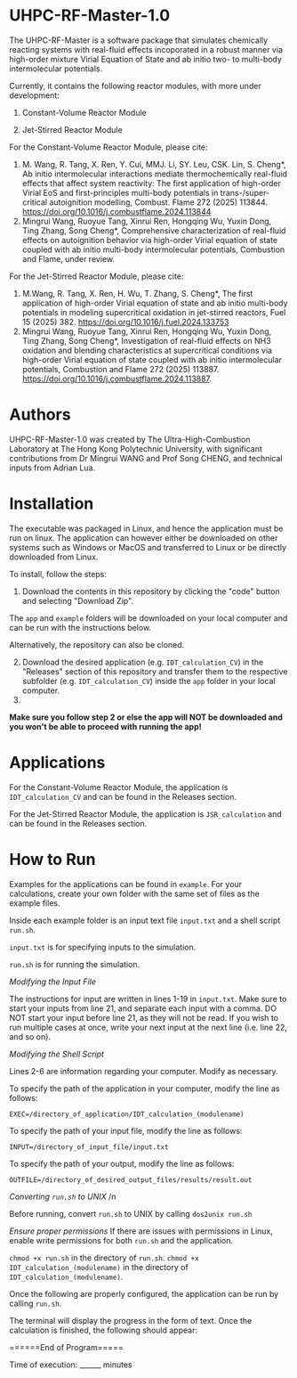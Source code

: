# UHPC-RF-Master-1.0

The UHPC-RF-Master is a software package that simulates chemically reacting systems with real-fluid effects incoporated in a robust manner via high-order mixture Virial Equation of State and ab initio two- to multi-body intermolecular potentials.

Currently, it contains the following reactor modules, with more under development:

1. Constant-Volume Reactor Module

2. Jet-Stirred Reactor Module

For the Constant-Volume Reactor Module, please cite:

1. M. Wang, R. Tang, X. Ren, Y. Cui, MMJ. Li, SY. Leu, CSK. Lin, S. Cheng*, Ab initio intermolecular interactions mediate thermochemically real-fluid effects that affect system reactivity: The first application of high-order Virial EoS and first-principles multi-body potentials in trans-/super-critical autoignition modelling, Combust. Flame 272 (2025) 113844. https://doi.org/10.1016/j.combustflame.2024.113844
2. Mingrui Wang, Ruoyue Tang, Xinrui Ren, Hongqing Wu, Yuxin Dong, Ting Zhang, Song Cheng*, Comprehensive characterization of real-fluid effects on autoignition behavior via high-order Virial equation of state coupled with ab initio multi-body intermolecular potentials, Combustion and Flame, under review.
   
For the Jet-Stirred Reactor Module, please cite:

1. M.Wang, R. Tang, X. Ren, H. Wu, T. Zhang, S. Cheng*, The first application of high-order Virial equation of state and ab initio multi-body potentials in modeling supercritical oxidation in jet-stirred reactors, Fuel 15 (2025) 382. https://doi.org/10.1016/j.fuel.2024.133753
2. Mingrui Wang, Ruoyue Tang, Xinrui Ren, Hongqing Wu, Yuxin Dong, Ting Zhang, Song Cheng*, Investigation of real-fluid effects on NH3 oxidation and blending characteristics at supercritical conditions via high-order Virial equation of state coupled with ab initio intermolecular potentials, Combustion and Flame 272 (2025) 113887. https://doi.org/10.1016/j.combustflame.2024.113887.
   
# Authors

UHPC-RF-Master-1.0 was created by The Ultra-High-Combustion Laboratory at The Hong Kong Polytechnic University, with significant contributions from Dr Mingrui WANG and Prof Song CHENG, and technical inputs from Adrian Lua.

# Installation

The executable was packaged in Linux, and hence the application must be run on linux. The application can however either be downloaded on other systems such as Windows or MacOS and transferred to Linux or be directly downloaded from Linux. 

To install, follow the steps: 

1. Download the contents in this repository by clicking the "code" button and selecting "Download Zip".

The <code>app</code> and <code>example</code> folders will be downloaded on your local computer and can be run with the instructions below.

Alternatively, the repository can also be cloned. 

2. Download the desired application (e.g. <code>IDT_calculation_CV</code>) in the "Releases" section of this repository and transfer them to the respective subfolder (e.g. <code>IDT_calculation_CV</code>) inside the <code>app</code> folder in your local computer.
3. 
**Make sure you follow step 2 or else the app will NOT be downloaded and you won't be able to proceed with running the app!**

# Applications

For the Constant-Volume Reactor Module, the application is <code>IDT_calculation_CV</code> and can be found in the Releases section.

For the Jet-Stirred Reactor Module, the application is <code>JSR_calculation</code> and can be found in the Releases section.

# How to Run 

Examples for the applications can be found in <code>example</code>. For your calculations, create your own folder with the same set of files as the example files. 

Inside each example folder is an input text file <code>input.txt</code> and a shell script <code>run.sh</code>. 

<code>input.txt</code> is for specifying inputs to the simulation. 

<code>run.sh</code> is for running the simulation. 

*Modifying the Input File*

The instructions for input are written in lines 1-19 in <code>input.txt</code>. Make sure to start your inputs from line 21, and separate each input with a comma. DO NOT start your input before line 21, as they will not be read.
If you wish to run multiple cases at once, write your next input at the next line (i.e. line 22, and so on). 


*Modifying the Shell Script*

Lines 2-6 are information regarding your computer. Modify as necessary.

To specify the path of the application in your computer, modify the line as follows:

<code>EXEC=/directory_of_application/IDT_calculation_(modulename)</code>

To specify the path of your input file, modify the line as follows:

<code>INPUT=/directory_of_input_file/input.txt</code>

To specify the path of your output, modify the line as follows:

<code>OUTFILE=/directory_of_desired_output_files/results/result.out</code>

*Converting <code>run.sh</code> to UNIX* /n

Before running, convert <code>run.sh</code> to UNIX by calling <code>dos2unix run.sh</code>

*Ensure proper permissions*
If there are issues with permissions in Linux, enable write permissions for both <code>run.sh</code> and the application.

<code>chmod +x run.sh</code> in the directory of <code>run.sh</code>.
<code>chmod +x IDT_calculation_(modulename)</code> in the directory of <code>IDT_calculation_(modulename)</code>.

Once the following are properly configured, the application can be run by calling <code>run.sh</code>.

The terminal will display the progress in the form of text. Once the calculation is finished, the following should appear:

======End of Program=====

Time of execution: ______ minutes
